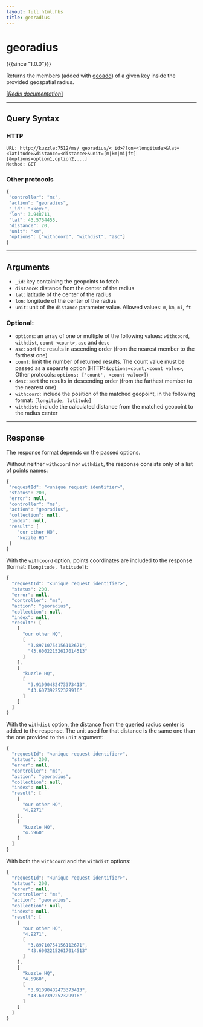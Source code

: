 ```yaml
---
layout: full.html.hbs
title: georadius
---
```


# georadius

{{{since "1.0.0"}}}

Returns the members (added with [geoadd](/api/1/controller-memory-storage/geoadd/)) of a given key inside the provided geospatial radius.

[[_Redis documentation_]](https://redis.io/commands/georadius)

---

## Query Syntax

### HTTP

```http
URL: http://kuzzle:7512/ms/_georadius/<_id>?lon=<longitude>&lat=<latitude>&distance=<distance>&unit=[m|km|mi|ft][&options=option1,option2,...]
Method: GET
```

### Other protocols

```js
{
 "controller": "ms",
 "action": "georadius",
 "_id": "<key>",
 "lon": 3.948711,
 "lat": 43.5764455,
 "distance": 20,
 "unit": "km",
 "options": ["withcoord", "withdist", "asc"]
}
```

---

## Arguments

- `_id`: key containing the geopoints to fetch
- `distance`: distance from the center of the radius
- `lat`: latitude of the center of the radius
- `lon`: longitude of the center of the radius
- `unit`: unit of the `distance` parameter value. Allowed values: `m`, `km`, `mi`, `ft`

### Optional:

- `options`: an array of one or multiple of the following values: `withcoord`, `withdist`, `count <count>`, `asc` and `desc`
- `asc`: sort the results in ascending order (from the nearest member to the farthest one)
- `count`: limit the number of returned results. The count value must be passed as a separate option (HTTP: `&options=count,<count value>`, Other protocols: `options: ['count', <count value>]`)
- `desc`: sort the results in descending order (from the farthest member to the nearest one)
- `withcoord`: include the position of the matched geopoint, in the following format: `[longitude, latitude]`
- `withdist`: include the calculated distance from the matched geopoint to the radius center

---

## Response

The response format depends on the passed options.

Without neither `withcoord` nor `withdist`, the response consists only of a list of points names:

```javascript
{
 "requestId": "<unique request identifier>",
 "status": 200,
 "error": null,
 "controller": "ms",
 "action": "georadius",
 "collection": null,
 "index": null,
 "result": [
    "our other HQ",
    "kuzzle HQ"
 ]
}
```

With the `withcoord` option, points coordinates are included to the response (format: `[longitude, latitude]`):

```js
{
  "requestId": "<unique request identifier>",
  "status": 200,
  "error": null,
  "controller": "ms",
  "action": "georadius",
  "collection": null,
  "index": null,
  "result": [
    [
      "our other HQ",
      [
        "3.89710754156112671",
        "43.60022152617014513"
      ]
    ],
    [
      "kuzzle HQ",
      [
        "3.91090482473373413",
        "43.607392252329916"
      ]
    ]
  ]
}
```

With the `withdist` option, the distance from the queried radius center is added to the response. The unit used for that distance is the same one than the one provided to the `unit` argument:

```js
{
  "requestId": "<unique request identifier>",
  "status": 200,
  "error": null,
  "controller": "ms",
  "action": "georadius",
  "collection": null,
  "index": null,
  "result": [
    [
      "our other HQ",
      "4.9271"
    ],
    [
      "kuzzle HQ",
      "4.5960"
    ]
  ]
}
```

With both the `withcoord` and the `withdist` options:

```js
{
  "requestId": "<unique request identifier>",
  "status": 200,
  "error": null,
  "controller": "ms",
  "action": "georadius",
  "collection": null,
  "index": null,
  "result": [
    [
      "our other HQ",
      "4.9271",
      [
        "3.89710754156112671",
        "43.60022152617014513"
      ]
    ],
    [
      "kuzzle HQ",
      "4.5960",
      [
        "3.91090482473373413",
        "43.607392252329916"
      ]
    ]
  ]
}
```
